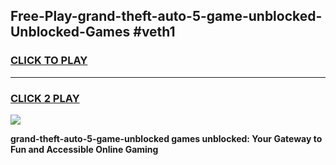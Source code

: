 
## Free-Play-grand-theft-auto-5-game-unblocked-Unblocked-Games #veth1
<h3>
<a href="https://news.freeplayer.one?title=grand-theft-auto-5-game-unblocked&ref=8M">CLICK TO PLAY</a></h3>
<hr>

<h3>
<a href="https://news.freeplayer.one?title=grand-theft-auto-5-game-unblocked&ref=8M">CLICK 2 PLAY</a>
  
</h3>

<a href="https://news.freeplayer.one?title=grand-theft-auto-5-game-unblocked&ref=8M"><img src="https://clearcache.store/games.png"></a>


**grand-theft-auto-5-game-unblocked games unblocked: Your Gateway to Fun and Accessible Online Gaming**
